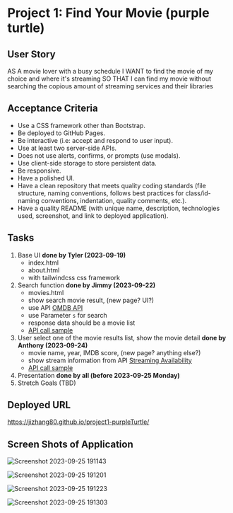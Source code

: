 # Project 1: Find Your Movie (purple turtle)

## User Story
AS A movie lover with a busy schedule
I WANT to find the movie of my choice and where it's streaming 
SO THAT I can find my movie without searching the copious amount of streaming services and their libraries 

## Acceptance Criteria 
- Use a CSS framework other than Bootstrap.
- Be deployed to GitHub Pages.
- Be interactive (i.e: accept and respond to user input).
- Use at least two server-side APIs.
- Does not use alerts, confirms, or prompts (use modals).
- Use client-side storage to store persistent data.
- Be responsive.
- Have a polished UI.
- Have a clean repository that meets quality coding standards (file structure, naming conventions, follows best practices for class/id-naming conventions, indentation, quality comments, etc.).
- Have a quality README (with unique name, description, technologies used, screenshot, and link to deployed application).

## Tasks
1. Base UI __done by Tyler (2023-09-19)__
    * index.html
    * about.html
    * with tailwindcss css framework
2. Search function __done by Jimmy (2023-09-22)__
    * movies.html
    * show search movie result, (new page? UI?)
    * use API [OMDB API](https://www.omdbapi.com/)
    * use Parameter `s` for search
    * response data should be a movie list
    * [API call sample](./OMDBAPI.md)
3. User select one of the movie results list, show the movie detail __done by Anthony (2023-09-24)__
    * movie name, year, IMDB score, (new page? anything else?)
    * show stream information from API [Streaming Availability](https://rapidapi.com/movie-of-the-night-movie-of-the-night-default/api/streaming-availability)
    * [API call sample](./StreamingAvailability.md)
4. Presentation __done by all (before 2023-09-25 Monday)__
5. Stretch Goals (TBD)

## Deployed URL

https://jizhang80.github.io/project1-purpleTurtle/

## Screen Shots of Application 
![Screenshot 2023-09-25 191143](https://github.com/jizhang80/project1-purpleTurtle/assets/139821441/d0bd922f-c5aa-4885-9059-584b8a24fa6d)

![Screenshot 2023-09-25 191201](https://github.com/jizhang80/project1-purpleTurtle/assets/139821441/5b715781-2af6-4f24-960a-03da425b5926)

![Screenshot 2023-09-25 191223](https://github.com/jizhang80/project1-purpleTurtle/assets/139821441/9bf7d221-64b9-4af7-a556-16b44ddc2d0e)

![Screenshot 2023-09-25 191303](https://github.com/jizhang80/project1-purpleTurtle/assets/139821441/fb3af2cd-5c87-4696-af95-5f0d954e3719)
